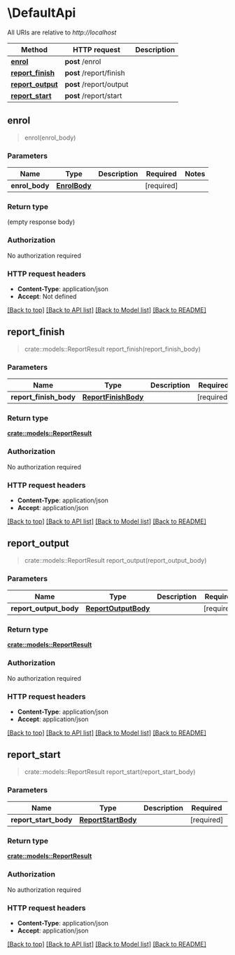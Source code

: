 # \DefaultApi

All URIs are relative to *http://localhost*

Method | HTTP request | Description
------------- | ------------- | -------------
[**enrol**](DefaultApi.md#enrol) | **post** /enrol | 
[**report_finish**](DefaultApi.md#report_finish) | **post** /report/finish | 
[**report_output**](DefaultApi.md#report_output) | **post** /report/output | 
[**report_start**](DefaultApi.md#report_start) | **post** /report/start | 



## enrol

> enrol(enrol_body)


### Parameters


Name | Type | Description  | Required | Notes
------------- | ------------- | ------------- | ------------- | -------------
**enrol_body** | [**EnrolBody**](EnrolBody.md) |  | [required] |

### Return type

 (empty response body)

### Authorization

No authorization required

### HTTP request headers

- **Content-Type**: application/json
- **Accept**: Not defined

[[Back to top]](#) [[Back to API list]](../README.md#documentation-for-api-endpoints) [[Back to Model list]](../README.md#documentation-for-models) [[Back to README]](../README.md)


## report_finish

> crate::models::ReportResult report_finish(report_finish_body)


### Parameters


Name | Type | Description  | Required | Notes
------------- | ------------- | ------------- | ------------- | -------------
**report_finish_body** | [**ReportFinishBody**](ReportFinishBody.md) |  | [required] |

### Return type

[**crate::models::ReportResult**](ReportResult.md)

### Authorization

No authorization required

### HTTP request headers

- **Content-Type**: application/json
- **Accept**: application/json

[[Back to top]](#) [[Back to API list]](../README.md#documentation-for-api-endpoints) [[Back to Model list]](../README.md#documentation-for-models) [[Back to README]](../README.md)


## report_output

> crate::models::ReportResult report_output(report_output_body)


### Parameters


Name | Type | Description  | Required | Notes
------------- | ------------- | ------------- | ------------- | -------------
**report_output_body** | [**ReportOutputBody**](ReportOutputBody.md) |  | [required] |

### Return type

[**crate::models::ReportResult**](ReportResult.md)

### Authorization

No authorization required

### HTTP request headers

- **Content-Type**: application/json
- **Accept**: application/json

[[Back to top]](#) [[Back to API list]](../README.md#documentation-for-api-endpoints) [[Back to Model list]](../README.md#documentation-for-models) [[Back to README]](../README.md)


## report_start

> crate::models::ReportResult report_start(report_start_body)


### Parameters


Name | Type | Description  | Required | Notes
------------- | ------------- | ------------- | ------------- | -------------
**report_start_body** | [**ReportStartBody**](ReportStartBody.md) |  | [required] |

### Return type

[**crate::models::ReportResult**](ReportResult.md)

### Authorization

No authorization required

### HTTP request headers

- **Content-Type**: application/json
- **Accept**: application/json

[[Back to top]](#) [[Back to API list]](../README.md#documentation-for-api-endpoints) [[Back to Model list]](../README.md#documentation-for-models) [[Back to README]](../README.md)

